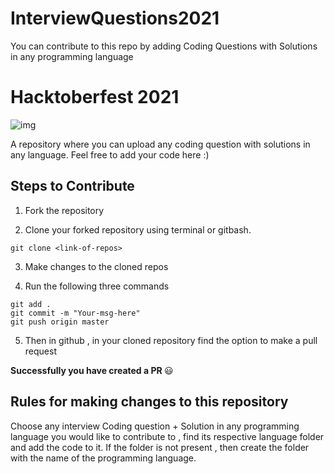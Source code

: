 # InterviewQuestions2021
You can contribute to this repo by adding Coding Questions with Solutions in any programming language

# Hacktoberfest 2021
![img](https://hacktoberfest.digitalocean.com/share-card.png)

A repository where you can upload any coding question with solutions in any language. Feel free to add your code here :)


## Steps to Contribute

1. Fork the repository

2. Clone your forked repository using terminal or gitbash.

```
git clone <link-of-repos>
```

3. Make changes to the cloned repos

4. Run the following three commands 

```
git add .
git commit -m "Your-msg-here"
git push origin master
```

5. Then in github , in your cloned repository find the option to make a pull request

<b> Successfully you have created a PR </b> :smiley:


## Rules for making changes to this repository

Choose any interview Coding question + Solution in any programming language you would like to contribute to , find its respective language folder and add the code to it. If the folder is not present , then create the folder with the name of the programming language.
